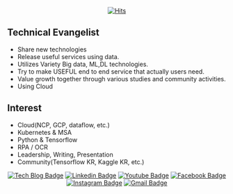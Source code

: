 
<div align=center>

[![Hits](https://hits.seeyoufarm.com/api/count/incr/badge.svg?url=https%3A%2F%2Fgithub.com%2Fpark-moonkyu&count_bg=%23FD0A00&title_bg=%232A0EFF&icon=gofundme.svg&icon_color=%23FFFFFF&title=%EB%B0%A9%EB%AC%B8%EC%9E%90+%EC%88%98&edge_flat=true)](https://hits.seeyoufarm.com) 
</div>

## Technical Evangelist
- Share new technologies
- Release useful services using data.
- Utilizes Variety Big data, ML,DL technologies.
- Try to make USEFUL end to end service that actually users need.
- Value growth together through various studies and community activities.
- Using Cloud

 ## Interest
- Cloud(NCP, GCP, dataflow, etc.)
- Kubernetes & MSA
- Python & Tensorflow 
- RPA / OCR
- Leadership, Writing, Presentation
- Community(Tensorflow KR, Kaggle KR, etc.)


<div align=center>

  [![Tech Blog Badge](http://img.shields.io/badge/-Tech%20blog-black?style=flat-square&logo=github&link=https://zzsza.github.io/)](https://blog.naver.com/mk_crew)
  [![Linkedin Badge](https://img.shields.io/badge/-LinkedIn-blue?style=flat-square&logo=Linkedin&logoColor=white&link=https://www.linkedin.com/in/moonkyu-park-aa6451188)](https://www.linkedin.com/in/moonkyu-park-aa6451188)
[![Youtube Badge](https://img.shields.io/badge/Youtube-ff0000?style=flat-square&logo=youtube&link=https://www.youtube.com/channel/UC5HfEyjM8r-GESaFfW7-DEA?view_as=subscribe)](https://www.youtube.com/channel/UC5HfEyjM8r-GESaFfW7-DEA?view_as=subscribe)
  [![Facebook Badge](https://img.shields.io/badge/facebook-1877f2?style=flat-square&logo=facebook&logoColor=white&link=https://www.facebook.com/profile.php?id=100001411438471)](https://www.facebook.com/profile.php?id=100001411438471)
[![Instagram Badge](https://img.shields.io/badge/-Instagram-dd2a7b?style=flat-square&logo=instagram&logoColor=white&link=https://www.instagram.com/mooongs_/)](https://www.instagram.com/mooongs_/) 
  [![Gmail Badge](https://img.shields.io/badge/Gmail-d14836?style=flat-square&logo=Gmail&logoColor=white&link=mailto:moonkyu95@gmail.com)](mailto:moonkyu95@gmail.com)
</div>

